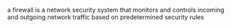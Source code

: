  a firewall is a network security system that monitors and controls incoming and outgoing network traffic based on predetermined security rules
